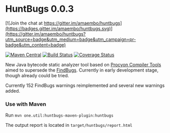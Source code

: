 HuntBugs 0.0.3
===

[![Join the chat at https://gitter.im/amaembo/huntbugs](https://badges.gitter.im/amaembo/huntbugs.svg)](https://gitter.im/amaembo/huntbugs?utm_source=badge&utm_medium=badge&utm_campaign=pr-badge&utm_content=badge)

[![Maven Central](https://img.shields.io/maven-central/v/one.util/huntbugs.svg)](https://maven-badges.herokuapp.com/maven-central/one.util/huntbugs/)
[![Build Status](https://travis-ci.org/amaembo/huntbugs.png?branch=master)](https://travis-ci.org/amaembo/huntbugs)
[![Coverage Status](https://coveralls.io/repos/github/amaembo/huntbugs/badge.svg?branch=master)](https://coveralls.io/github/amaembo/huntbugs?branch=master)

New Java bytecode static analyzer tool based on [Procyon Compiler Tools](https://bitbucket.org/mstrobel/procyon/overview) aimed to supersede the [FindBugs](http://findbugs.sourceforge.net/).
Currently in early development stage, though already could be tried.

Currently 152 FindBugs warnings reimplemented and several new warnings added.

### Use with Maven

Run `mvn one.util:huntbugs-maven-plugin:huntbugs`

The output report is located in `target/huntbugs/report.html`
